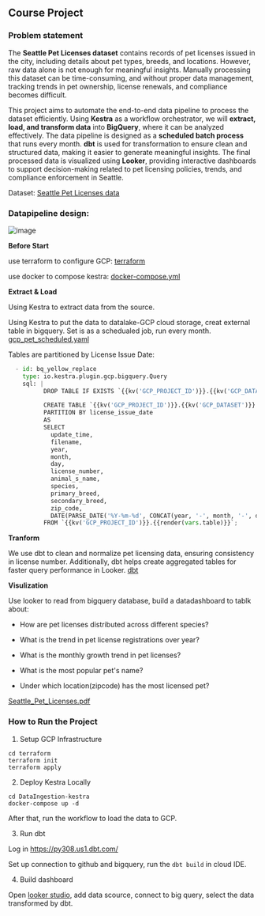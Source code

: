 
## Course Project

### Problem statement

The **Seattle Pet Licenses dataset** contains records of pet licenses issued in the city, including details about pet types, breeds, and locations. However, raw data alone is not enough for meaningful insights. Manually processing this dataset can be time-consuming, and without proper data management, tracking trends in pet ownership, license renewals, and compliance becomes difficult.

This project aims to automate the end-to-end data pipeline to process the dataset efficiently. Using **Kestra** as a workflow orchestrator, we will **extract, load, and transform data** into **BigQuery**, where it can be analyzed effectively. The data pipeline is designed as a **scheduled batch process** that runs every month. **dbt** is used for transformation to ensure clean and structured data, making it easier to generate meaningful insights. The final processed data is visualized using **Looker**, providing interactive dashboards to support decision-making related to pet licensing policies, trends, and compliance enforcement in Seattle.

Dataset: [Seattle Pet Licenses data](https://data.seattle.gov/City-Administration/Seattle-Pet-Licenses/jguv-t9rb/about_data)

### Datapipeline design:

![image](https://github.com/user-attachments/assets/4112d870-2f02-4b3d-9925-0861cff232aa)

**Before Start**

use terraform to configure GCP: [terraform](https://github.com/yvt-ee/data-engineering-zoomcamp/tree/main/Project/terraform)

use docker to compose kestra: [docker-compose.yml](https://github.com/yvt-ee/data-engineering-zoomcamp/blob/main/Project/DataIngestion-kestra/docker-compose.yml)

**Extract & Load**

Using Kestra to extract data from the source.

Using Kestra to put the data to datalake-GCP cloud storage, creat external table in bigquery. Set is as a schedualed job, run every month. [gcp_pet_scheduled.yaml](https://github.com/yvt-ee/data-engineering-zoomcamp/blob/main/Project/DataIngestion-kestra/gcp_pet_scheduled.yaml)

Tables are partitioned by License Issue Date:

```python
  - id: bq_yellow_replace
    type: io.kestra.plugin.gcp.bigquery.Query
    sql: |
          DROP TABLE IF EXISTS `{{kv('GCP_PROJECT_ID')}}.{{kv('GCP_DATASET')}}.pet_licensesdata`;

          CREATE TABLE `{{kv('GCP_PROJECT_ID')}}.{{kv('GCP_DATASET')}}.pet_licensesdata`
          PARTITION BY license_issue_date
          AS
          SELECT
            update_time,
            filename,
            year,
            month,
            day,
            license_number,
            animal_s_name,
            species,
            primary_breed,
            secondary_breed,
            zip_code,
            DATE(PARSE_DATE('%Y-%m-%d', CONCAT(year, '-', month, '-', day))) AS license_issue_date
          FROM `{{kv('GCP_PROJECT_ID')}}.{{render(vars.table)}}`;
```

**Tranform**

We use dbt to clean and normalize pet licensing data, ensuring consistency in license number. Additionally, dbt helps create aggregated tables for faster query performance in Looker. [dbt](https://github.com/yvt-ee/data-engineering-zoomcamp/tree/main/Project/dbt)

**Visulization**

Use looker to read from bigquery database, build a datadashboard to tablk about: 

- How are pet licenses distributed across different species? 

- What is the trend in pet license registrations over year?

- What is the monthly growth trend in pet licenses?

- What is the most popular pet's name?

- Under which location(zipcode) has the most licensed pet?

[Seattle_Pet_Licenses.pdf](https://github.com/yvt-ee/data-engineering-zoomcamp/blob/main/Project/Seattle_Pet_Licenses.pdf)

### How to Run the Project

1. Setup GCP Infrastructure
```
cd terraform
terraform init
terraform apply
```

2. Deploy Kestra Locally
```
cd DataIngestion-kestra
docker-compose up -d
```
After that, run the workflow to load the data to GCP.

3. Run dbt
   
Log in https://py308.us1.dbt.com/

Set up connection to github and bigquery, run the ```dbt build``` in cloud IDE.

4. Build dashboard

Open [looker studio](https://lookerstudio.google.com/), add data scource, connect to big query, select the data transformed by dbt.

